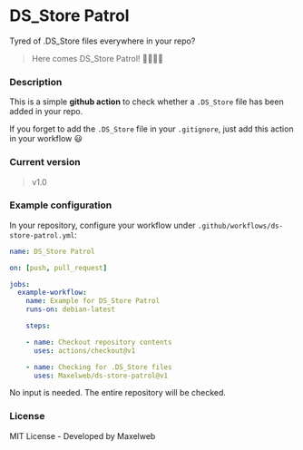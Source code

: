 # DS_Store Patrol

Tyred of .DS_Store files everywhere in your repo?

> Here comes DS_Store Patrol! 👮‍♂️👮‍♀️


### Description

This is a simple **github action** to check whether a `.DS_Store` file has been added in your repo.

If you forget to add the `.DS_Store` file in your `.gitignore`, just add this action in your workflow 😃

### Current version

> v1.0


### Example configuration

In your repository, configure your workflow under `.github/workflows/ds-store-patrol.yml`:


```yml
name: DS_Store Patrol

on: [push, pull_request]

jobs:
  example-workflow:
    name: Example for DS_Store Patrol
    runs-on: debian-latest

    steps:

    - name: Checkout repository contents
      uses: actions/checkout@v1

    - name: Checking for .DS_Store files
      uses: Maxelweb/ds-store-patrol@v1

```

No input is needed. The entire repository will be checked.

### License

MIT License - Developed by Maxelweb
